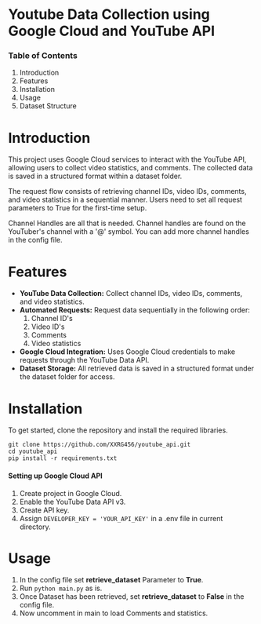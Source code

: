 # Youtube Data Collection using Google Cloud and YouTube API

### Table of Contents

1. Introduction
2. Features
3. Installation
4. Usage
5. Dataset Structure

# Introduction

This project uses Google Cloud services to interact with the YouTube API, allowing users to collect video statistics, and comments. The collected data is saved in a structured format within a dataset folder.

The request flow consists of retrieving channel IDs, video IDs, comments, and video statistics in a sequential manner. Users need to set all request parameters to True for the first-time setup.

Channel Handles are all that is needed. Channel handles are found on the YouTuber's channel with a '@' symbol. You can add more channel handles in the config file. 



# Features

- **YouTube Data Collection:** Collect channel IDs, video IDs, comments, and video statistics.
- **Automated Requests:** Request data sequentially in the following order:
    1. Channel ID's
    2. Video ID's
    3. Comments
    4. Video statistics
- **Google Cloud Integration:** Uses Google Cloud credentials to make requests through the YouTube Data API.
- **Dataset Storage:** All retrieved data is saved in a structured format under the dataset folder for access.

# Installation

To get started, clone the repository and install the required libraries.
```
git clone https://github.com/XXRG456/youtube_api.git
cd youtube_api
pip install -r requirements.txt
```

#### Setting up Google Cloud API

1. Create project in Google Cloud.
2. Enable the YouTube Data API v3.
3. Create API key.
4. Assign ```DEVELOPER_KEY = 'YOUR_API_KEY'``` in a .env file in current directory.

# Usage

1. In the config file set **retrieve_dataset** Parameter to **True**.
2. Run ```python main.py``` as is.
3. Once Dataset has been retrieved, set **retrieve_dataset** to **False** in the config file.
4. Now uncomment in main to load Comments and statistics.


